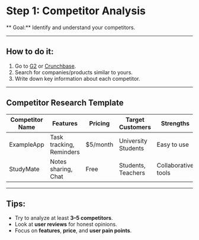 #  Step 1: Competitor Analysis

** Goal:** Identify and understand your competitors.

---

##  How to do it:

1. Go to [G2](https://www.g2.com) or [Crunchbase](https://www.crunchbase.com).
2. Search for companies/products similar to yours.
3. Write down key information about each competitor.

---

## Competitor Research Template

| Competitor Name | Features | Pricing | Target Customers | Strengths | Weaknesses |
|-----------------|----------|---------|------------------|-----------|------------|
| ExampleApp      | Task tracking, Reminders | $5/month | University Students | Easy to use | No mobile support |
| StudyMate       | Notes sharing, Chat | Free | Students, Teachers | Collaborative tools | Poor UI |

---

##  Tips:
- Try to analyze at least **3–5 competitors**.
- Look at **user reviews** for honest opinions.
- Focus on **features**, **price**, and **user pain points**.
